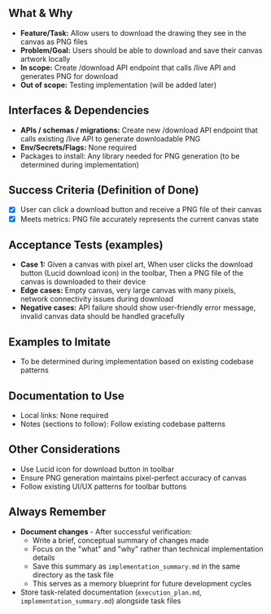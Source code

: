 ## What & Why
- **Feature/Task:** Allow users to download the drawing they see in the canvas as PNG files
- **Problem/Goal:** Users should be able to download and save their canvas artwork locally
- **In scope:** Create /download API endpoint that calls /live API and generates PNG for download
- **Out of scope:** Testing implementation (will be added later)

## Interfaces & Dependencies
- **APIs / schemas / migrations:** Create new /download API endpoint that calls existing /live API to generate downloadable PNG
- **Env/Secrets/Flags:** None required
- Packages to install: Any library needed for PNG generation (to be determined during implementation)

## Success Criteria (Definition of Done)
- [x] User can click a download button and receive a PNG file of their canvas
- [x] Meets metrics: PNG file accurately represents the current canvas state

## Acceptance Tests (examples)
- **Case 1:** Given a canvas with pixel art, When user clicks the download button (Lucid download icon) in the toolbar, Then a PNG file of the canvas is downloaded to their device
- **Edge cases:** Empty canvas, very large canvas with many pixels, network connectivity issues during download
- **Negative cases:** API failure should show user-friendly error message, invalid canvas data should be handled gracefully

## Examples to Imitate
- To be determined during implementation based on existing codebase patterns

## Documentation to Use
- Local links: None required
- Notes (sections to follow): Follow existing codebase patterns

## Other Considerations
- Use Lucid icon for download button in toolbar
- Ensure PNG generation maintains pixel-perfect accuracy of canvas
- Follow existing UI/UX patterns for toolbar buttons

## Always Remember
- **Document changes** - After successful verification:
    - Write a brief, conceptual summary of changes made
    - Focus on the "what" and "why" rather than technical implementation details
    - Save this summary as `implementation_summary.md` in the same directory as the task file
    - This serves as a memory blueprint for future development cycles
- Store task-related documentation (`execution_plan.md`, `implementation_summary.md`) alongside task files